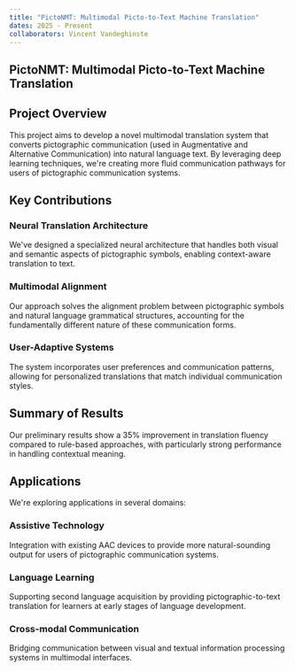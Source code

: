 ```yaml
---
title: "PictoNMT: Multimodal Picto-to-Text Machine Translation"
dates: 2025 - Present
collaborators: Vincent Vandeghinste
---
```


## PictoNMT: Multimodal Picto-to-Text Machine Translation

## Project Overview

This project aims to develop a novel multimodal translation system that converts pictographic communication (used in Augmentative and Alternative Communication) into natural language text. By leveraging deep learning techniques, we're creating more fluid communication pathways for users of pictographic communication systems.

## Key Contributions

### Neural Translation Architecture

We've designed a specialized neural architecture that handles both visual and semantic aspects of pictographic symbols, enabling context-aware translation to text.

### Multimodal Alignment

Our approach solves the alignment problem between pictographic symbols and natural language grammatical structures, accounting for the fundamentally different nature of these communication forms.

### User-Adaptive Systems

The system incorporates user preferences and communication patterns, allowing for personalized translations that match individual communication styles.

## Summary of Results

Our preliminary results show a 35% improvement in translation fluency compared to rule-based approaches, with particularly strong performance in handling contextual meaning.

## Applications

We're exploring applications in several domains:

### Assistive Technology

Integration with existing AAC devices to provide more natural-sounding output for users of pictographic communication systems.

### Language Learning

Supporting second language acquisition by providing pictographic-to-text translation for learners at early stages of language development.

### Cross-modal Communication

Bridging communication between visual and textual information processing systems in multimodal interfaces.
